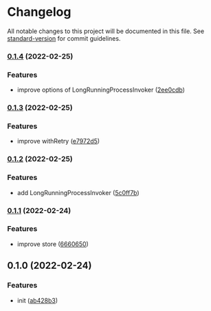 # Changelog

All notable changes to this project will be documented in this file. See [standard-version](https://github.com/conventional-changelog/standard-version) for commit guidelines.

### [0.1.4](http://git.blackglory.me:2222/BlackGlory/long-running-process/compare/v0.1.3...v0.1.4) (2022-02-25)


### Features

* improve options of LongRunningProcessInvoker ([2ee0cdb](http://git.blackglory.me:2222/BlackGlory/long-running-process/commit/2ee0cdb2691221cca6206413101b859a3c30809f))

### [0.1.3](http://git.blackglory.me:2222/BlackGlory/long-running-process/compare/v0.1.2...v0.1.3) (2022-02-25)


### Features

* improve withRetry ([e7972d5](http://git.blackglory.me:2222/BlackGlory/long-running-process/commit/e7972d54bfafccef591a2a1797b1bd65a999ae7d))

### [0.1.2](http://git.blackglory.me:2222/BlackGlory/long-running-process/compare/v0.1.1...v0.1.2) (2022-02-25)


### Features

* add LongRunningProcessInvoker ([5c0ff7b](http://git.blackglory.me:2222/BlackGlory/long-running-process/commit/5c0ff7bd21a8bd4d74eff1169dea06ba635dcb79))

### [0.1.1](http://git.blackglory.me:2222/BlackGlory/long-running-process/compare/v0.1.0...v0.1.1) (2022-02-24)


### Features

* improve store ([6660650](http://git.blackglory.me:2222/BlackGlory/long-running-process/commit/666065017609e0675a152e55b1388305b6061bc4))

## 0.1.0 (2022-02-24)


### Features

* init ([ab428b3](http://git.blackglory.me:2222/BlackGlory/long-running-process/commit/ab428b32eff680384199d9e4301c5cf0dc95935a))
